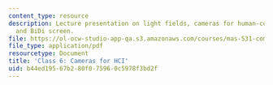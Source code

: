 ```yaml
---
content_type: resource
description: Lecture presentation on light fields, cameras for human-computer interaction,
  and BiDi screen.
file: https://ol-ocw-studio-app-qa.s3.amazonaws.com/courses/mas-531-computational-camera-and-photography-fall-2009/b44ed19567b280f075960c5978f3bd2f_MITMAS_531F09_lec06_notes.pdf
file_type: application/pdf
resourcetype: Document
title: 'Class 6: Cameras for HCI'
uid: b44ed195-67b2-80f0-7596-0c5978f3bd2f
---
```

